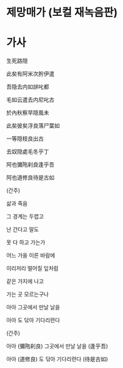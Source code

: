 # 제망매가 (보컬 재녹음판)

# 가사

生死路隠

此矣有阿米次肹伊遣

吾隐去内如辝叱都

毛如云遣去内尼叱古

於內秋察早隠風未

此矣彼矣浮良落尸葉如

一等隠枝良出古

去奴隠處毛冬乎丁

阿也彌陁刹良逢乎吾

阿也道修良待是古如

(간주)

삶과 죽음

그 경계는 두렵고

난 간다고 말도

못 다 하고 가는가

어느 가을 이른 바람에

이리저리 떨어질 잎처럼

같은 가지에 나고

가는 곳 모르는구나

아아 그곳에서 만날 날을

아아 도 닦아 기다리련다

(간주)

아아 (彌陁刹良) 그곳에서 만날 날을 (逢乎吾)

아아 (道修良) 도 닦아 기다리련다 (待是古如)